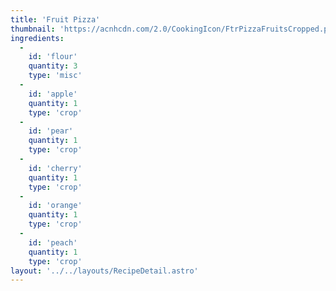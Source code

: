```yaml
---
title: 'Fruit Pizza'
thumbnail: 'https://acnhcdn.com/2.0/CookingIcon/FtrPizzaFruitsCropped.png'
ingredients:
  -
    id: 'flour'
    quantity: 3
    type: 'misc'
  -
    id: 'apple'
    quantity: 1
    type: 'crop'
  -
    id: 'pear'
    quantity: 1
    type: 'crop'
  -
    id: 'cherry'
    quantity: 1
    type: 'crop'
  -
    id: 'orange'
    quantity: 1
    type: 'crop'
  -
    id: 'peach'
    quantity: 1
    type: 'crop'
layout: '../../layouts/RecipeDetail.astro'
---
```

